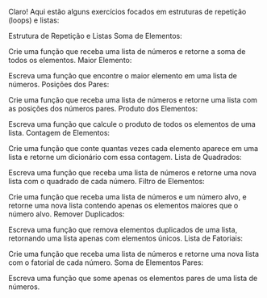 Claro! Aqui estão alguns exercícios focados em estruturas de repetição (loops) e listas:

Estrutura de Repetição e Listas
Soma de Elementos:

Crie uma função que receba uma lista de números e retorne a soma de todos os elementos.
Maior Elemento:

Escreva uma função que encontre o maior elemento em uma lista de números.
Posições dos Pares:

Crie uma função que receba uma lista de números e retorne uma lista com as posições dos números pares.
Produto dos Elementos:

Escreva uma função que calcule o produto de todos os elementos de uma lista.
Contagem de Elementos:

Crie uma função que conte quantas vezes cada elemento aparece em uma lista e retorne um dicionário com essa contagem.
Lista de Quadrados:

Escreva uma função que receba uma lista de números e retorne uma nova lista com o quadrado de cada número.
Filtro de Elementos:

Crie uma função que receba uma lista de números e um número alvo, e retorne uma nova lista contendo apenas os elementos maiores que o número alvo.
Remover Duplicados:

Escreva uma função que remova elementos duplicados de uma lista, retornando uma lista apenas com elementos únicos.
Lista de Fatoriais:

Crie uma função que receba uma lista de números e retorne uma nova lista com o fatorial de cada número.
Soma de Elementos Pares:

Escreva uma função que some apenas os elementos pares de uma lista de números.